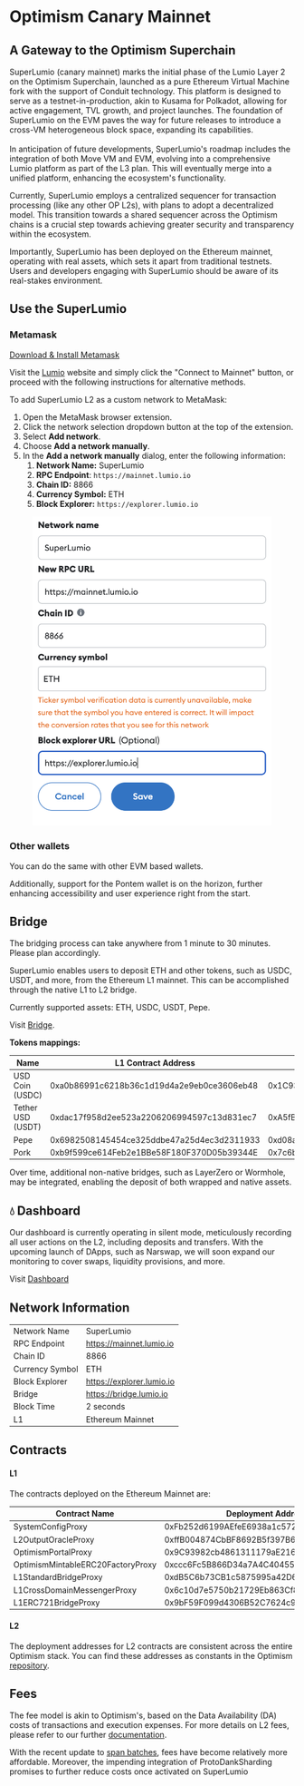 # Optimism Canary Mainnet

## A Gateway to the Optimism Superchain

SuperLumio (сanary mainnet) marks the initial phase of the Lumio Layer 2 on the Optimism Superchain, launched as a pure Ethereum Virtual Machine fork with the support of Conduit technology. This platform is designed to serve as a testnet-in-production, akin to Kusama for Polkadot, allowing for active engagement, TVL growth, and project launches. The foundation of SuperLumio on the EVM paves the way for future releases to introduce a cross-VM heterogeneous block space, expanding its capabilities.\
\
In anticipation of future developments, SuperLumio's roadmap includes the integration of both Move VM and EVM, evolving into a comprehensive Lumio platform as part of the L3 plan. This will eventually merge into a unified platform, enhancing the ecosystem's functionality.&#x20;

Currently, SuperLumio employs a centralized sequencer for transaction processing (like any other OP L2s), with plans to adopt a decentralized model. This transition towards a shared sequencer across the Optimism chains is a crucial step towards achieving greater security and transparency within the ecosystem.

Importantly, SuperLumio has been deployed on the Ethereum mainnet, operating with real assets, which sets it apart from traditional testnets. Users and developers engaging with SuperLumio should be aware of its real-stakes environment.

## Use the SuperLumio

### Metamask

[Download & Install Metamask](https://metamask.io/)

Visit the [Lumio](https://lumio.io) website and simply click the "Connect to Mainnet" button, or proceed with the following instructions for alternative methods.

To add SuperLumio L2 as a custom network to MetaMask:

1. Open the MetaMask browser extension.
2. Click the network selection dropdown button at the top of the extension.
3. Select **Add network**.
4. Choose **Add a network manually**.
5. In the **Add a network manually** dialog, enter the following information:
   1. **Network Name:** SuperLumio
   2. **RPC Endpoint**: `https://mainnet.lumio.io`
   3. **Chain ID:** 8866
   4. **Currency Symbol:** ETH
   5. **Block Explorer:** `https://explorer.lumio.io`

<figure><img src="../.gitbook/assets/Снимок экрана 2024-02-28 в 04.00.49.png" alt=""><figcaption></figcaption></figure>

### Other wallets

You can do the same with other EVM based wallets.

Additionally, support for the Pontem wallet is on the horizon, further enhancing accessibility and user experience right from the start.

## Bridge

The bridging process can take anywhere from 1 minute to 30 minutes. Please plan accordingly.

SuperLumio enables users to deposit ETH and other tokens, such as USDC, USDT, and more, from the Ethereum L1 mainnet. This can be accomplished through the native L1 to L2 bridge.

Currently supported assets: ETH, USDC, USDT, Pepe.

Visit [Bridge](https://superbridge.lumio.io/).

**Tokens mappings:**

| Name              | L1 Contract Address                        | L2 Contract Address                        |
| ----------------- | ------------------------------------------ | ------------------------------------------ |
| USD Coin (USDC)   | 0xa0b86991c6218b36c1d19d4a2e9eb0ce3606eb48 | 0x1C93569537a52c144b6B24640F72d74b6c1B0f3C |
| Tether USD (USDT) | 0xdac17f958d2ee523a2206206994597c13d831ec7 | 0xA5fB245fb37663F3C97F3000A4eEB6497AB6e3dd |
| Pepe              | 0x6982508145454ce325ddbe47a25d4ec3d2311933 | 0xd08a2917653d4e460893203471f0000826fb4034 |
| Pork              | 0xb9f599ce614Feb2e1BBe58F180F370D05b39344E | 0x7c6b91D9Be155A6Db01f749217d76fF02A7227F2 |

Over time, additional non-native bridges, such as LayerZero or Wormhole, may be integrated, enabling the deposit of both wrapped and native assets.

## :droplet: Dashboard

Our dashboard is currently operating in silent mode, meticulously recording all user actions on the L2, including deposits and transfers. With the upcoming launch of DApps, such as Narswap, we will soon expand our monitoring to cover swaps, liquidity provisions, and more.

Visit [Dashboard](https://dashboard.lumio.io/)

## Network Information

|                 |                           |
| --------------- | ------------------------- |
| Network Name    | SuperLumio                |
| RPC Endpoint    | https://mainnet.lumio.io  |
| Chain ID        | 8866                      |
| Currency Symbol | ETH                       |
| Block Explorer  | https://explorer.lumio.io |
| Bridge          | https://bridge.lumio.io   |
| Block Time      | 2 seconds                 |
| L1              | Ethereum Mainnet          |

## Contracts

#### L1

The contracts deployed on the Ethereum Mainnet are:

| Contract Name                     | Deployment Addresses                       |
| --------------------------------- | ------------------------------------------ |
| SystemConfigProxy                 | 0xFb252d6199AEfeE6938a1c57213AAd96ecD2650c |
| L2OutputOracleProxy               | 0xffB004874CbBF8692B5f397B602f4B8a630aeD59 |
| OptimismPortalProxy               | 0x9C93982cb4861311179aE216d1B7fD61232DE1f0 |
| OptimismMintableERC20FactoryProxy | 0xccc6Fc5B866D34a7A4C40455a3cCfaa0cbFc145B |
| L1StandardBridgeProxy             | 0xdB5C6b73CB1c5875995a42D64C250BF8BC69a8bc |
| L1CrossDomainMessengerProxy       | 0x6c10d7e5750b21729Eb863Cf89E5b48850E6d97D |
| L1ERC721BridgeProxy               | 0x9bF59F099d4306B52C7624c90B6d5FD75ab8513b |

#### L2

The deployment addresses for L2 contracts are consistent across the entire Optimism stack. You can find these addresses as constants in the Optimism [repository](https://github.com/ethereum-optimism/optimism/blob/c87a469d7d679e8a4efbace56c3646b925bcc009/packages/core-utils/src/optimism/constants.ts#L11).

## Fees

The fee model is akin to Optimism's, based on the Data Availability (DA) costs of transactions and execution expenses. For more details on L2 fees, please refer to our further [documentation](https://docs.optimism.io/stack/transactions/fees).&#x20;

With the recent update to [span batches](https://x.com/optimism/status/1760711365168353442?s=46\&t=IPOCXW0FiDbuT5rNrxqOLA), fees have become relatively more affordable. Moreover, the impending integration of ProtoDankSharding promises to further reduce costs once activated on SuperLumio

